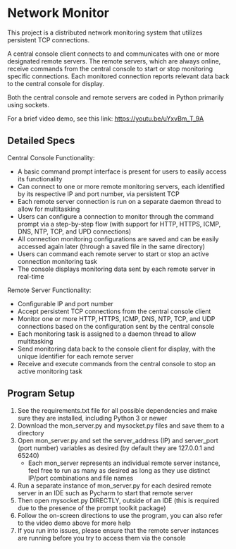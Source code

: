 # Network Monitor

This project is a distributed network monitoring system that utilizes persistent TCP connections. 

A central console client connects to and communicates with one or more designated remote servers.
The remote servers, which are always online, receive commands from the central console to start or stop monitoring specific connections.
Each monitored connection reports relevant data back to the central console for display. 

Both the central console and remote servers are coded in Python primarily using sockets. 

For a brief video demo, see this link: https://youtu.be/uYxvBm_T_9A 

## Detailed Specs

Central Console Functionality: 
* A basic command prompt interface is present for users to easily access its functionality
* Can connect to one or more remote monitoring servers, each identified by its respective IP and port number, via persistent TCP
* Each remote server connection is run on a separate daemon thread to allow for multitasking 
* Users can configure a connection to monitor through the command prompt via a step-by-step flow (with support for HTTP, HTTPS, ICMP, DNS, NTP, TCP, and UPD connections)
* All connection monitoring configurations are saved and can be easily accessed again later (through a saved file in the same directory)
* Users can command each remote server to start or stop an active connection monitoring task
* The console displays monitoring data sent by each remote server in real-time

Remote Server Functionality:
* Configurable IP and port number
* Accept persistent TCP connections from the central console client
* Monitor one or more HTTP, HTTPS, ICMP, DNS, NTP, TCP, and UDP connections based on the configuration sent by the central console
* Each monitoring task is assigned to a daemon thread to allow multitasking
* Send monitoring data back to the console client for display, with the unique identifier for each remote server 
* Receive and execute commands from the central console to stop an active monitoring task

## Program Setup
1. See the requirements.txt file for all possible dependencies and make sure they are installed, including Python 3 or newer
2. Download the mon_server.py and mysocket.py files and save them to a directory
3. Open mon_server.py and set the server_address (IP) and server_port (port number) variables as desired (by default they are 127.0.0.1 and 65240)
   * Each mon_server represents an individual remote server instance, feel free to run as many as desired as long as they use distinct IP/port combinations and file names
4. Run a separate instance of mon_server.py for each desired remote server in an IDE such as Pycharm to start that remote server
5. Then open mysocket.py DIRECTLY, outside of an IDE (this is required due to the presence of the prompt toolkit package)
6. Follow the on-screen directions to use the program, you can also refer to the video demo above for more help
7. If you run into issues, please ensure that the remote server instances are running before you try to access them via the console
